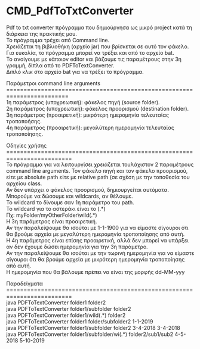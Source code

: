 # CMD_PdfToTxtConverter
Pdf to txt converter πρόγραμμα που δημιούργησα ως μικρό project κατά τη διάρκεια της πρακτικής μου.\
Το πρόγραμμα τρέχει από Command line.\
Χρειάζεται τη βιβλιοθήκη (αρχείο jar) που βρίσκεται σε αυτό τον φάκελο.\
Για ευκολία, το πρόγραμμα μπορεί να τρέξει και από το αρχείο bat.\
Το ανοίγουμε με κάποιον editor και βάζουμε τις παραμέτρους στην 3η γραμμή, δίπλα από το PDFToTextConverter.\
Διπλό κλικ στο αρχείο bat για να τρέξει το πρόγραμμα.

Παράμετροι command line arguments\
========================================================================\
1η παράμετρος (υποχρεωτική): φάκελος πηγή (source folder).\
2η παράμετρος (υποχρεωτική): φάκελος προορισμού (destination folder).\
3η παράμετρος (προαιρετική): μικρότερη ημερομηνία τελευταίας τροποποήσης.\
4η παράμετρος (προαιρετική): μεγαλύτερη ημερομηνία τελευταίας τροποποίησης.

Οδηγίες χρήσης\
=========================================================================\
Το πρόγραμμα για να λειτουργίσει χρειάζεται τουλάχιστον 2 παραμέτρους command line arguments. Τον φάκελο πηγή και τον φάκελο προορισμού, είτε με absolute path είτε με relative path (σε σχέση με την τοποθεσία του αρχείου class.\
Αν δεν υπάρχει ο φάκελος προορισμού, δημιουργείται αυτόματα.\
Μπορούμε να δώσουμε και wildcards, αν θέλουμε.\
Το wildcard το δίνουμε σαν 1η παράμετρο του path.\
To wildcard για το αστεράκι είναι το (.\*)\
Πχ: myFolder/myOtherFolder\wild(.\*)\
Η 3η παράμετρος είναι προαιρετική.\
Αν την παραλείψουμε θα ισούται με 1-1-1900 για να είμαστε σίγουροι ότι θα βρούμε αρχεία με μεγαλύτερη ημερομηνία τροποποίησης από αυτή.\
Η 4η παράμετρος είναι επίσης προαιρετική, αλλά δεν μπορεί να υπάρξει αν δεν έχουμε δώσει ημερομηνία για την 3η παράμετρο.\
Αν την παραλείψουμε θα ισούται με την τωρινή ημερομηνία για να είμαστε σίγουροι ότι θα βρούμε αρχεία με μικρότερη ημερομηνία τροποποίησης από αυτή.\
Η ημερομηνία που θα βάλουμε πρέπει να είναι της μορφής dd-MM-yyy

Παραδείγματα\
=========================================================================\
java PDFToTextConverter folder1 folder2\
java PDFToTextConverter folder1/subfolder folder2\
java PDFToTextConverter folder1/wild(.\*) folder2\
java PDFToTextConverter folder1 folder/subfolder2 1-1-2019\
java PDFToTextConverter folder1/subfolder folder2 3-4-2018 3-4-2018\
java PDFToTextConverter folder1/subfolder/wi(.*) folder2/sub1/sub2 4-5-2018 5-10-2019
